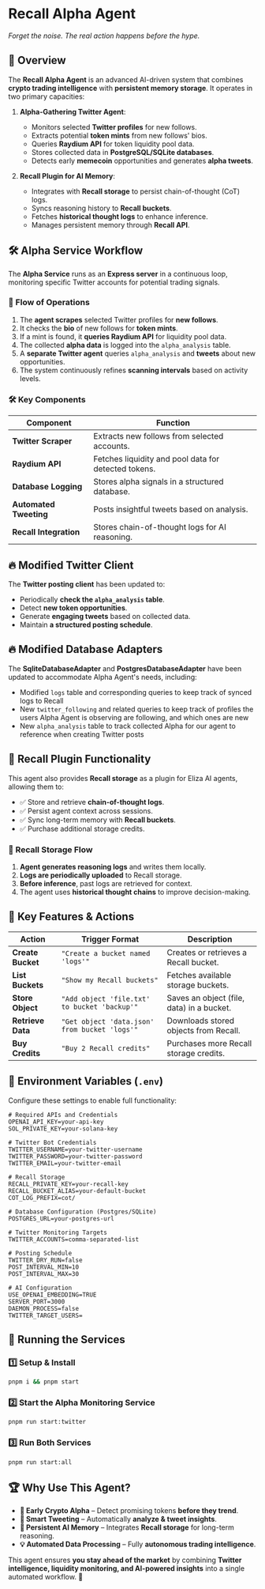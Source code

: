 # Recall Alpha Agent

*Forget the noise. The real action happens before the hype.*

## 🚀 Overview

The **Recall Alpha Agent** is an advanced AI-driven system that combines **crypto trading intelligence** with **persistent memory storage**. It operates in two primary capacities:

1. **Alpha-Gathering Twitter Agent**:
   - Monitors selected **Twitter profiles** for new follows.
   - Extracts potential **token mints** from new follows' bios.
   - Queries **Raydium API** for token liquidity pool data.
   - Stores collected data in **PostgreSQL/SQLite databases**.
   - Detects early **memecoin** opportunities and generates **alpha tweets**.

2. **Recall Plugin for AI Memory**:
   - Integrates with **Recall storage** to persist chain-of-thought (CoT) logs.
   - Syncs reasoning history to **Recall buckets**.
   - Fetches **historical thought logs** to enhance inference.
   - Manages persistent memory through **Recall API**.

## 🛠 Alpha Service Workflow

The **Alpha Service** runs as an **Express server** in a continuous loop, monitoring specific Twitter accounts for potential trading signals.

### **🔄 Flow of Operations**

1. The **agent scrapes** selected Twitter profiles for **new follows**.
2. It checks the **bio** of new follows for **token mints**.
3. If a mint is found, it **queries Raydium API** for liquidity pool data.
4. The collected **alpha data** is logged into the `alpha_analysis` table.
5. A **separate Twitter agent** queries `alpha_analysis` and **tweets** about new opportunities.
6. The system continuously refines **scanning intervals** based on activity levels.

### **🛠 Key Components**

| **Component**   | **Function** |
|---------------|-------------|
| **Twitter Scraper** | Extracts new follows from selected accounts. |
| **Raydium API** | Fetches liquidity and pool data for detected tokens. |
| **Database Logging** | Stores alpha signals in a structured database. |
| **Automated Tweeting** | Posts insightful tweets based on analysis. |
| **Recall Integration** | Stores chain-of-thought logs for AI reasoning. |

## 🔥 **Modified Twitter Client**

The **Twitter posting client** has been updated to:

- Periodically **check the `alpha_analysis` table**.
- Detect **new token opportunities**.
- Generate **engaging tweets** based on collected data.
- Maintain **a structured posting schedule**.

## 🔥 **Modified Database Adapters**

The **SqliteDatabaseAdapter** and **PostgresDatabaseAdapter** have been updated to accommodate Alpha Agent's needs, including:

- Modified `logs` table and corresponding queries to keep track of synced logs to Recall
- New `twitter_following` and related queries to keep track of profiles the users Alpha Agent is observing are following, and which ones are new
- New `alpha_analysis` table to track collected Alpha for our agent to reference when creating Twitter posts

## 📌 Recall Plugin Functionality

This agent also provides **Recall storage** as a plugin for Eliza AI agents, allowing them to:

- ✅ Store and retrieve **chain-of-thought logs**.
- ✅ Persist agent context across sessions.
- ✅ Sync long-term memory with **Recall buckets**.
- ✅ Purchase additional storage credits.

### **🔄 Recall Storage Flow**

1. **Agent generates reasoning logs** and writes them locally.
2. **Logs are periodically uploaded** to Recall storage.
3. **Before inference**, past logs are retrieved for context.
4. The agent uses **historical thought chains** to improve decision-making.

## 📌 **Key Features & Actions**

| **Action**        | **Trigger Format**                                                                                 | **Description**                                                                                                                                    |
| ----------------- | -------------------------------------------------------------------------------------------------- | -------------------------------------------------------------------------------------------------------------------------------------------------- |
| **Create Bucket** | `"Create a bucket named 'logs'"`                                                                  | Creates or retrieves a Recall bucket.                                                                        |
| **List Buckets**  | `"Show my Recall buckets"`                                                                        | Fetches available storage buckets.                                                                           |
| **Store Object**  | `"Add object 'file.txt' to bucket 'backup'"`                                                      | Saves an object (file, data) in a bucket.                                                                    |
| **Retrieve Data** | `"Get object 'data.json' from bucket 'logs'"`                                                     | Downloads stored objects from Recall.                                                                        |
| **Buy Credits**   | `"Buy 2 Recall credits"`                                                                          | Purchases more Recall storage credits.                                                                       |

## 📌 **Environment Variables (`.env`)**

Configure these settings to enable full functionality:

```dotenv
# Required APIs and Credentials
OPENAI_API_KEY=your-api-key
SOL_PRIVATE_KEY=your-solana-key

# Twitter Bot Credentials
TWITTER_USERNAME=your-twitter-username
TWITTER_PASSWORD=your-twitter-password
TWITTER_EMAIL=your-twitter-email

# Recall Storage
RECALL_PRIVATE_KEY=your-recall-key
RECALL_BUCKET_ALIAS=your-default-bucket
COT_LOG_PREFIX=cot/

# Database Configuration (Postgres/SQLite)
POSTGRES_URL=your-postgres-url

# Twitter Monitoring Targets
TWITTER_ACCOUNTS=comma-separated-list

# Posting Schedule
TWITTER_DRY_RUN=false
POST_INTERVAL_MIN=10
POST_INTERVAL_MAX=30

# AI Configuration
USE_OPENAI_EMBEDDING=TRUE
SERVER_PORT=3000
DAEMON_PROCESS=false
TWITTER_TARGET_USERS=
```

## 🚀 **Running the Services**

### **1️⃣ Setup & Install**
```bash
pnpm i && pnpm start
```

### **2️⃣ Start the Alpha Monitoring Service**
```bash
pnpm run start:twitter
```

### **3️⃣ Run Both Services**
```bash
pnpm run start:all
```

## 🏆 **Why Use This Agent?**

- **🚀 Early Crypto Alpha** – Detect promising tokens **before they trend**.
- **🤖 Smart Tweeting** – Automatically **analyze & tweet insights**.
- **🧠 Persistent AI Memory** – Integrates **Recall storage** for long-term reasoning.
- **💡 Automated Data Processing** – Fully **autonomous trading intelligence**.

This agent ensures **you stay ahead of the market** by combining **Twitter intelligence, liquidity monitoring, and AI-powered insights** into a single automated workflow. 🎯

